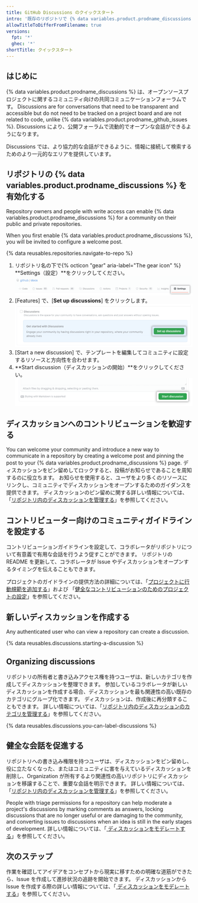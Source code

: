 ```yaml
---
title: GitHub Discussions のクイックスタート
intro: '既存のリポジトリで {% data variables.product.prodname_discussions %} を有効にして、コミュニティとの会話を開始します。'
allowTitleToDifferFromFilename: true
versions:
  fpt: '*'
  ghec: '*'
shortTitle: クイックスタート
---
```



## はじめに

{% data variables.product.prodname_discussions %} は、オープンソースプロジェクトに関するコミュニティ向けの共同コミュニケーションフォーラムです。 Discussions are for conversations that need to be transparent and accessible but do not need to be tracked on a project board and are not related to code, unlike {% data variables.product.prodname_github_issues %}. Discussions により、公開フォーラムで流動的でオープンな会話ができるようになります。

Discussions では、より協力的な会話ができるように、情報に接続して検索するためのより一元的なエリアを提供しています。

## リポジトリの {% data variables.product.prodname_discussions %} を有効化する

Repository owners and people with write access can enable {% data variables.product.prodname_discussions %} for a community on their public and private repositories.

When you first enable {% data variables.product.prodname_discussions %}, you will be invited to configure a welcome post.

{% data reusables.repositories.navigate-to-repo %}
1. リポジトリ名の下で{% octicon "gear" aria-label="The gear icon" %} **Settings（設定）**をクリックしてください。 ![公開設定ボタン](/assets/images/help/discussions/public-repo-settings.png)
1. [Features] で、[**Set up discussions**] をクリックします。 ![Set up a discussion button under "Features" for enabling or disabling GitHub Discussions for a repository](/assets/images/help/discussions/setup-discussions-button.png)
1. [Start a new discussion] で、テンプレートを編集してコミュニティに設定するリソースと方向性を合わせます。
1. **Start discussion（ディスカッションの開始）**をクリックしてください。 !["ディスカッションの開始" ボタン](/assets/images/help/discussions/new-discussion-start-discussion-button.png)

## ディスカッションへのコントリビューションを歓迎する

You can welcome your community and introduce a new way to communicate in a repository by creating a welcome post and pinning the post to your {% data variables.product.prodname_discussions %} page. ディスカッションをピン留めしてロックすると、投稿がお知らせであることを周知するのに役立ちます。 お知らせを使用すると、ユーザをより多くのリソースにリンクし、コミュニティでディスカッションをオープンするためのガイダンスを提供できます。 ディスカッションのピン留めに関する詳しい情報については、「[リポジトリ内のディスカッションを管理する](/discussions/managing-discussions-for-your-community/managing-discussions-in-your-repository#pinning-a-discussion)」を参照してください。


## コントリビューター向けのコミュニティガイドラインを設定する

コントリビューションガイドラインを設定して、コラボレータがリポジトリについて有意義で有用な会話を行うよう促すことができます。 リポジトリの README を更新して、コラボレータが Issue やディスカッションをオープンするタイミングを伝えることもできます。

プロジェクトのガイドラインの提供方法の詳細については、「[プロジェクトに行動規範を追加する](/communities/setting-up-your-project-for-healthy-contributions/adding-a-code-of-conduct-to-your-project)」および 「[健全なコントリビューションのためのプロジェクトの設定](/communities/setting-up-your-project-for-healthy-contributions)」を参照してください。

## 新しいディスカッションを作成する

Any authenticated user who can view a repository can create a discussion.

{% data reusables.discussions.starting-a-discussion %}

## Organizing discussions

リポジトリの所有者と書き込みアクセス権を持つユーザは、新しいカテゴリを作成してディスカッションを整理できます。 参加しているコラボレータが新しいディスカッションを作成する場合、ディスカッションを最も関連性の高い既存のカテゴリにグループ化できます。 ディスカッションは、作成後に再分類することもできます。 詳しい情報については、「[リポジトリ内のディスカッションのカテゴリを管理する](/discussions/managing-discussions-for-your-community/managing-categories-for-discussions-in-your-repository)」を参照してください。

{% data reusables.discussions.you-can-label-discussions %}

## 健全な会話を促進する

リポジトリへの書き込み権限を持つユーザは、ディスカッションをピン留めし、役に立たなくなった、またはコミュニティに害を与えているディスカッションを削除し、Organization が所有するより関連性の高いリポジトリにディスカッションを移譲することで、重要な会話を明示できます。 詳しい情報については、「[リポジトリ内のディスカッションを管理する](/discussions/managing-discussions-for-your-community/managing-discussions-in-your-repository)」を参照してください。

People with triage permissions for a repository can help moderate a project's discussions by marking comments as answers, locking discussions that are no longer useful or are damaging to the community, and converting issues to discussions when an idea is still in the early stages of development. 詳しい情報については、「[ ディスカッションをモデレートする](/discussions/managing-discussions-for-your-community/moderating-discussions)」を参照してください。

## 次のステップ

作業を確認してアイデアをコンセプトから現実に移すための明確な道筋ができたら、Issue を作成して進捗状況の追跡を開始できます。 ディスカッションから Issue を作成する際の詳しい情報については、「[ ディスカッションをモデレートする](/discussions/managing-discussions-for-your-community/moderating-discussions)」を参照してください。
